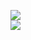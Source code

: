 [![](https://img.shields.io/badge/Made%20With-Github%20Spray-lightgrey.svg?style=for-the-badge&logo=github)](https://github.com/Annihil/github-spray#3813)  
[![](https://i.imgur.com/2DrTn0Z.gif)](https://github.com/Annihil/github-spray)